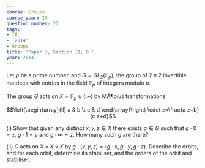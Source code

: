 ```yaml
---
course: Groups
course_year: IA
question_number: 22
tags:
- IA
- '2014'
- Groups
title: 'Paper 3, Section II, D '
year: 2014
---
```




Let $p$ be a prime number, and $G=G L_{2}\left(\mathbb{F}_{p}\right)$, the group of $2 \times 2$ invertible matrices with entries in the field $\mathbb{F}_{p}$ of integers modulo $p$.

The group $G$ acts on $X=\mathbb{F}_{p} \cup\{\infty\}$ by MÃ¶bius transformations,

$$\left(\begin{array}{ll}
a & b \\
c & d
\end{array}\right) \cdot z=\frac{a z+b}{c z+d}$$

(i) Show that given any distinct $x, y, z \in X$ there exists $g \in G$ such that $g \cdot 0=x$, $g \cdot 1=y$ and $g \cdot \infty=z$. How many such $g$ are there?

(ii) $G$ acts on $X \times X \times X$ by $g \cdot(x, y, z)=(g \cdot x, g \cdot y, g \cdot z)$. Describe the orbits, and for each orbit, determine its stabiliser, and the orders of the orbit and stabiliser.